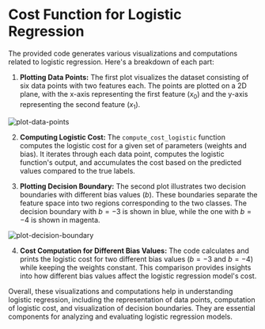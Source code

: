 # Cost Function for Logistic Regression
The provided code generates various visualizations and computations related to logistic regression. Here's a breakdown of each part:

1. **Plotting Data Points:**
     The first plot visualizes the dataset consisting of six data points with two features each. The points are plotted on a 2D plane, with the x-axis representing the first feature ($x_0$) and the y-axis representing the second feature ($x_1$).

![plot-data-points](https://github.com/UMMY87/Cost-Function-for-Logistic-Regression/assets/117314436/7b6cca34-bf21-4cd8-af51-7014caa3fb42)

2. **Computing Logistic Cost:**
     The `compute_cost_logistic` function computes the logistic cost for a given set of parameters (weights and bias). It iterates through each data point, computes the logistic function's output, and accumulates the cost based on the predicted values compared to the true labels.

3. **Plotting Decision Boundary:**
     The second plot illustrates two decision boundaries with different bias values ($b$). These boundaries separate the feature space into two regions corresponding to the two classes. The decision boundary with $b = -3$ is shown in blue, while the one with $b = -4$ is shown in magenta.

![plot-decision-boundary](https://github.com/UMMY87/Cost-Function-for-Logistic-Regression/assets/117314436/afa59c41-649e-4c93-8d14-d7130a586801)

4. **Cost Computation for Different Bias Values:**
     The code calculates and prints the logistic cost for two different bias values ($b = -3$ and $b = -4$) while keeping the weights constant. This comparison provides insights into how different bias values affect the logistic regression model's cost.

Overall, these visualizations and computations help in understanding logistic regression, including the representation of data points, computation of logistic cost, and visualization of decision boundaries. They are essential components for analyzing and evaluating logistic regression models.
